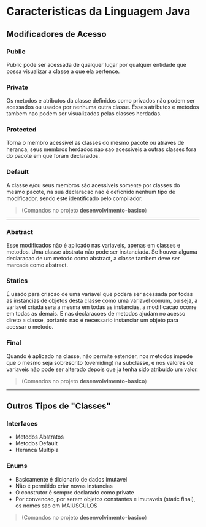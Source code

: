 # Caracteristicas da Linguagem Java

## Modificadores de Acesso

### Public
Public pode ser acessada de qualquer lugar por qualquer entidade que possa visualizar a classe a que ela pertence.
	
### Private
Os metodos e atributos da classe definidos como privados não podem ser acessados ou usados por nenhuma outra classe. Esses atributos e metodos tambem nao podem ser visualizados pelas classes herdadas.

### Protected
Torna o membro acessivel as classes do mesmo pacote ou atraves de heranca, seus membros herdados nao sao acessiveis a outras classes fora do pacote em que foram declarados.
	
### Default
A classe e/ou seus membros são acessiveis somente por classes do mesmo pacote, na sua declaracao nao é deficnido nenhum tipo de modificador, sendo este identificado pelo compilador.

> (Comandos no projeto **desenvolvimento-basico**)

---
### Abstract
Esse modificados não é aplicado nas variaveis, apenas em classes e metodos. Uma classe abstrata não pode ser instanciada. Se houver alguma declaracao de um metodo como abstract, a classe tambem deve ser marcada como abstract.
	

### Statics
É usado para criacao de uma variavel que podera ser acessada por todas as instancias de objetos desta classe como uma variavel comum, ou seja, a variavel criada sera a mesma em todas as instancias, a modificacao ocorre em todas as demais. E nas declaracoes de metodos ajudam no acesso direto a classe, portanto nao é necessario instanciar um objeto para acessar o metodo.
	
### Final
Quando é aplicado na classe, não permite estender, nos metodos impede que o mesmo seja sobrescrito (overriding) na subclasse, e nos valores de variaveis não pode ser alterado depois que ja tenha sido atribuido um valor.

> (Comandos no projeto **desenvolvimento-basico**)

---
## Outros Tipos de "Classes"

### Interfaces
- Metodos Abstratos
- Metodos Default
- Heranca Multipla
	
### Enums
- Basicamente é dicionario de dados imutavel
- Não é permitido criar novas instancias
- O construtor é sempre declarado como private
- Por convencao, por serem objetos constantes e imutaveis (static final), os nomes sao em MAIUSCULOS

> (Comandos no projeto **desenvolvimento-basico**)